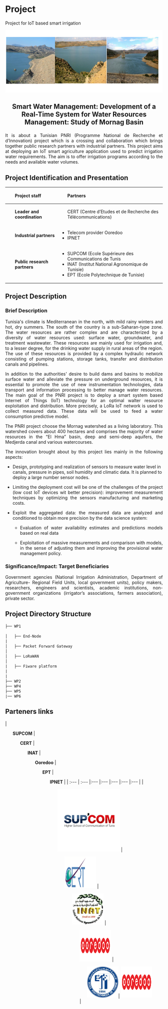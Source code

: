 # Project
Project for IoT based smart irrigation


<p align="center"><img src="images_logo/Image_Monag.png" width="800" height="200" /> </p>


## <p align="center"> Smart Water Management: Development of a Real-Time System for Water Resources Management: Study of Mornag Basin </p>

<p style='text-align: justify;'>  It is about a Tunisian PNRI (Programme National de Recherche et d’Innovation) project which is a crossing and collaboration which brings together public research partners with industrial partners. This project aims at deploying an IoT smart agriculture application used to predict irrigation water requirements. The aim is to offer irrigation programs according to the needs and available water volumes.
</p>


## Project Identification and Presentation

|  <ul> **Project staff**  | <ul> **Partners**|
| :--- | :--- |
|  <ul> **Leader and coordination**  | <ul> CERT (Centre d’Etudes et de Recherche des Télécommunications)     </ul>|
| <ul> **Industrial partners**  | <ul> <li>Telecom provider Ooredoo </li> <li> IPNET  </li> </ul>|
| <ul> **Public research partners**  | <ul> <li>SUPCOM (Ecole Supérieure des Communications de Tunis </li> <li>INAT (Institut National Agronomique de Tunisie) </li> <li>EPT (Ecole Polytechnique de Tunisie)  </li> </ul>|


 



## Project Description 

### Brief Description 
<p style='text-align: justify;'> 
Tunisia's climate is Mediterranean in the north, with mild rainy winters and hot, dry summers. The south of the country is a sub-Saharan-type zone. The water resources are rather complex and are characterized by a diversity of water resources used: surface water, groundwater, and treatment wastewater. These resources are mainly used for irrigation and, to a lesser degree, for the drinking water supply in rural areas of the region. The use of these resources is provided by a complex hydraulic network consisting of pumping stations,  storage tanks, transfer and distribution canals and pipelines.

<p style='text-align: justify;'> 
In addition to the authorities' desire to build dams and basins to mobilize surface water and alleviate the pressure on underground resources, it is essential to promote the use of new instrumentation technologies, data transport and information processing to better manage water resources. The main goal of the PNRI project is to deploy a smart system based Internet of Things (IoT) technology for an optimal walter resource exploitation and distribution. More precisely,  a LoRa IoT network is used to collect measured data. These data will be used to feed a water consumption predictive model.
<p style='text-align: justify;'> 
The PNRI project choose the Mornag watershed as a living laboratory. This watershed covers about 400 hectares and comprises the majority of water resources in the “El Hma” basin, deep and semi-deep aquifers, the Medjerda canal and various watercourses.
<p style='text-align: justify;'> 
The innovation brought about by this project lies mainly in the following aspects:

* Design, prototyping and realization of sensors to measure water level in canals, pressure in pipes, soil humidity and climatic data. It is planned to deploy a large number sensor nodes.
 
* <p style='text-align: justify;'> Limiting the deployment cost will be one of the challenges of the project (low cost IoT devices wit better precision): improvement measurement techniques by optimizing the sensors manufacturing and marketing costs. 

* <p style='text-align: justify;'>  Exploit the aggregated data: the measured data are analyzed and conditioned to obtain more precision by the data science system:
     
     * <p style='text-align: justify;'>  Evaluation of water availability estimates and predictions models based on real data
     * <p style='text-align: justify;'>  Exploitation of massive measurements and comparison with models, in the sense of adjusting them and improving the provisional water management policy.

</p>

### Significance/Impact: Target Beneficiaries
<p style='text-align: justify;'> 
Government agencies (National Irrigation Administration, Department of Agriculture- Regional Field Units, local government units), policy makers, researchers, engineers and scientists,  academic institutions, non-government organizations (irrigator’s associations, farmers association), private sector.
</p>

## Project Directory Structure

````
├── WP1

│   ├── End-Node
|
│   ├── Packet Forward Gateway
│     
│   ├── LoRaWAN
│        
|   ├── Fiware platform
|    
|           
├── WP2
├── WP4
├── WP5 
|── WP6
````

## Parteners links

 |<ul> **SUPCOM**  | <ul> **CERT** | <ul> **INAT** | <ul> **Ooredoo** | <ul> **EPT** | <ul> **IPNET** |
| :--- | :--- |:--- |:--- |:--- |:--- |:--- |
|<ul>[<img src="images_logo/supcom.png" width="200" height="200" />](http://www.supcom.mincom.tn/Fr/accueil_46_3) |<ul>  [<img src="images_logo/cert_logo.png" width="100" height="100" />](https://univ-internationale.com/fr/partenairele-centre-d%E2%80%99etudes-et-de-recherche-des-t%C3%A9l%C3%A9communications-cert) |<ul> [<img src="images_logo/inat.jpg" width="100" height="100" />](http://www.inat.tn/fr) | <ul> [<img src="images_logo/Ooredoo-Logo.jpg" width="100" height="100" />](https://www.ooredoo.tn/) | <ul> [<img src="images_logo/ept.JPEG" width="100" height="100" />](http://www.ept.rnu.tn/)|    [<img src="images_logo/Ooredoo-Logo.jpg" width="100" height="100" />](https://www.ooredoo.tn/) </ul>|
